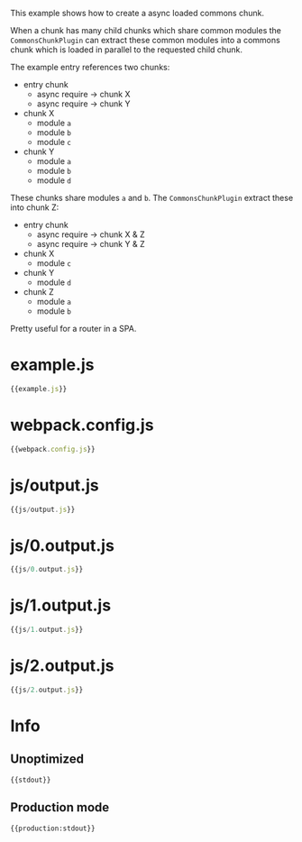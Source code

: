This example shows how to create a async loaded commons chunk.

When a chunk has many child chunks which share common modules the `CommonsChunkPlugin` can extract these common modules into a commons chunk which is loaded in parallel to the requested child chunk.

The example entry references two chunks:

* entry chunk
  * async require -> chunk X
  * async require -> chunk Y
* chunk X
  * module `a`
  * module `b`
  * module `c`
* chunk Y
  * module `a`
  * module `b`
  * module `d`

These chunks share modules `a` and `b`. The `CommonsChunkPlugin` extract these into chunk Z:

* entry chunk
  * async require -> chunk X & Z
  * async require -> chunk Y & Z
* chunk X
  * module `c`
* chunk Y
  * module `d`
* chunk Z
  * module `a`
  * module `b`

Pretty useful for a router in a SPA.


# example.js

``` javascript
{{example.js}}
```

# webpack.config.js

``` javascript
{{webpack.config.js}}
```

# js/output.js

``` javascript
{{js/output.js}}
```

# js/0.output.js

``` javascript
{{js/0.output.js}}
```

# js/1.output.js

``` javascript
{{js/1.output.js}}
```

# js/2.output.js

``` javascript
{{js/2.output.js}}
```

# Info

## Unoptimized

```
{{stdout}}
```

## Production mode

```
{{production:stdout}}
```
